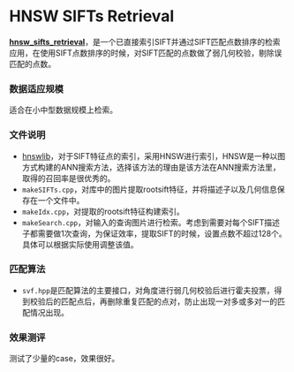 # HNSW SIFTs Retrieval

[**hnsw_sifts_retrieval**](https://github.com/willard-yuan/mykit/tree/master/cvkit/hnsw_sifts_retrieval)，是一个已直接索引SIFT并通过SIFT匹配点数排序的检索应用，在使用SIFT点数排序的时候，对SIFT匹配的点数做了弱几何校验，剔除误匹配的点数。

### 数据适应规模

适合在小中型数据规模上检索。

### 文件说明

- [hnswlib](https://github.com/nmslib/hnsw)，对于SIFT特征点的索引，采用HNSW进行索引，HNSW是一种以图方式构建的ANN搜索方法，选择该方法的理由是该方法在ANN搜索方法里，取得的召回率是很优秀的。
- `makeSIFTs.cpp`，对库中的图片提取rootsift特征，并将描述子以及几何信息保存在一个文件中。
- `makeIdx.cpp`，对提取的rootsift特征构建索引。
- `makeSearch.cpp`，对输入的查询图片进行检索。考虑到需要对每个SIFT描述子都需要做1次查询，为保证效率，提取SIFT的时候，设置点数不超过128个。具体可以根据实际使用调整该值。

### 匹配算法

- `svf.hpp`是匹配算法的主要接口，对角度进行弱几何校验后进行霍夫投票，得到校验后的匹配点后，再删除重复匹配的点对，防止出现一对多或多对一的匹配情况出现。

### 效果测评

测试了少量的case，效果很好。
